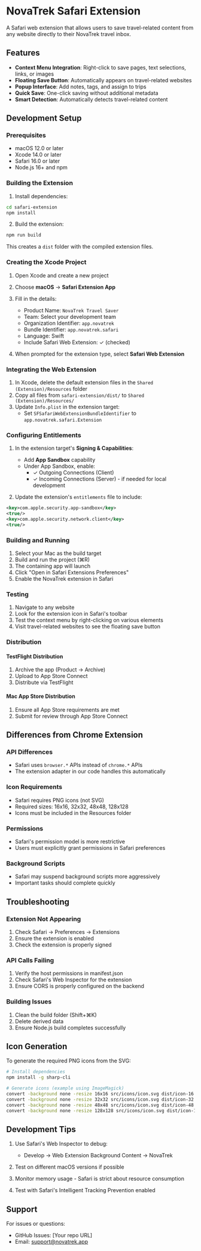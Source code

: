 # NovaTrek Safari Extension

A Safari web extension that allows users to save travel-related content from any website directly to their NovaTrek travel inbox.

## Features

- **Context Menu Integration**: Right-click to save pages, text selections, links, or images
- **Floating Save Button**: Automatically appears on travel-related websites
- **Popup Interface**: Add notes, tags, and assign to trips
- **Quick Save**: One-click saving without additional metadata
- **Smart Detection**: Automatically detects travel-related content

## Development Setup

### Prerequisites

- macOS 12.0 or later
- Xcode 14.0 or later
- Safari 16.0 or later
- Node.js 16+ and npm

### Building the Extension

1. Install dependencies:
```bash
cd safari-extension
npm install
```

2. Build the extension:
```bash
npm run build
```

This creates a `dist` folder with the compiled extension files.

### Creating the Xcode Project

1. Open Xcode and create a new project
2. Choose **macOS** → **Safari Extension App**
3. Fill in the details:
   - Product Name: `NovaTrek Travel Saver`
   - Team: Select your development team
   - Organization Identifier: `app.novatrek`
   - Bundle Identifier: `app.novatrek.safari`
   - Language: Swift
   - Include Safari Web Extension: ✓ (checked)

4. When prompted for the extension type, select **Safari Web Extension**

### Integrating the Web Extension

1. In Xcode, delete the default extension files in the `Shared (Extension)/Resources` folder
2. Copy all files from `safari-extension/dist/` to `Shared (Extension)/Resources/`
3. Update `Info.plist` in the extension target:
   - Set `SFSafariWebExtensionBundleIdentifier` to `app.novatrek.safari.Extension`

### Configuring Entitlements

1. In the extension target's **Signing & Capabilities**:
   - Add **App Sandbox** capability
   - Under App Sandbox, enable:
     - ✓ Outgoing Connections (Client)
     - ✓ Incoming Connections (Server) - if needed for local development

2. Update the extension's `entitlements` file to include:
```xml
<key>com.apple.security.app-sandbox</key>
<true/>
<key>com.apple.security.network.client</key>
<true/>
```

### Building and Running

1. Select your Mac as the build target
2. Build and run the project (⌘R)
3. The containing app will launch
4. Click "Open in Safari Extensions Preferences"
5. Enable the NovaTrek extension in Safari

### Testing

1. Navigate to any website
2. Look for the extension icon in Safari's toolbar
3. Test the context menu by right-clicking on various elements
4. Visit travel-related websites to see the floating save button

### Distribution

#### TestFlight Distribution
1. Archive the app (Product → Archive)
2. Upload to App Store Connect
3. Distribute via TestFlight

#### Mac App Store Distribution
1. Ensure all App Store requirements are met
2. Submit for review through App Store Connect

## Differences from Chrome Extension

### API Differences
- Safari uses `browser.*` APIs instead of `chrome.*` APIs
- The extension adapter in our code handles this automatically

### Icon Requirements
- Safari requires PNG icons (not SVG)
- Required sizes: 16x16, 32x32, 48x48, 128x128
- Icons must be included in the Resources folder

### Permissions
- Safari's permission model is more restrictive
- Users must explicitly grant permissions in Safari preferences

### Background Scripts
- Safari may suspend background scripts more aggressively
- Important tasks should complete quickly

## Troubleshooting

### Extension Not Appearing
1. Check Safari → Preferences → Extensions
2. Ensure the extension is enabled
3. Check the extension is properly signed

### API Calls Failing
1. Verify the host permissions in manifest.json
2. Check Safari's Web Inspector for the extension
3. Ensure CORS is properly configured on the backend

### Building Issues
1. Clean the build folder (Shift+⌘K)
2. Delete derived data
3. Ensure Node.js build completes successfully

## Icon Generation

To generate the required PNG icons from the SVG:

```bash
# Install dependencies
npm install -g sharp-cli

# Generate icons (example using ImageMagick)
convert -background none -resize 16x16 src/icons/icon.svg dist/icon-16.png
convert -background none -resize 32x32 src/icons/icon.svg dist/icon-32.png
convert -background none -resize 48x48 src/icons/icon.svg dist/icon-48.png
convert -background none -resize 128x128 src/icons/icon.svg dist/icon-128.png
```

## Development Tips

1. Use Safari's Web Inspector to debug:
   - Develop → Web Extension Background Content → NovaTrek
   
2. Test on different macOS versions if possible

3. Monitor memory usage - Safari is strict about resource consumption

4. Test with Safari's Intelligent Tracking Prevention enabled

## Support

For issues or questions:
- GitHub Issues: [Your repo URL]
- Email: support@novatrek.app